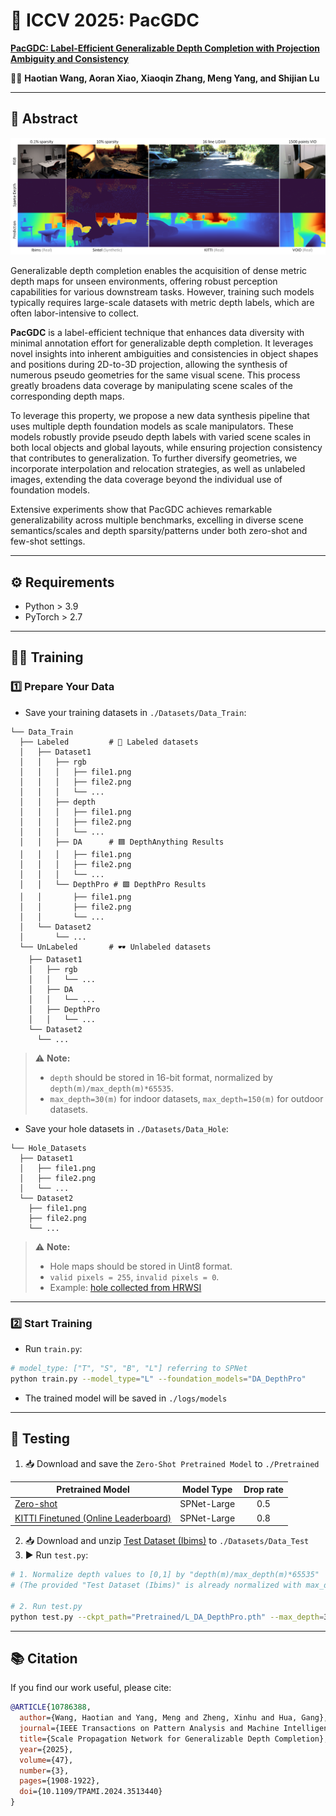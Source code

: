 # 🚀 ICCV 2025: PacGDC

[**PacGDC: Label-Efficient Generalizable Depth Completion with Projection Ambiguity and Consistency**](https://ieeexplore.ieee.org/document/10786388)

👨‍💻 **Haotian Wang, Aoran Xiao, Xiaoqin Zhang, Meng Yang, and Shijian Lu**

---

## 📝 Abstract

![examples](assets/teaser.png)

Generalizable depth completion enables the acquisition of dense metric depth maps for unseen environments, offering robust perception capabilities for various downstream tasks. However, training such models typically requires large-scale datasets with metric depth labels, which are often labor-intensive to collect.

**PacGDC** is a label-efficient technique that enhances data diversity with minimal annotation effort for generalizable depth completion. It leverages novel insights into inherent ambiguities and consistencies in object shapes and positions during 2D-to-3D projection, allowing the synthesis of numerous pseudo geometries for the same visual scene. This process greatly broadens data coverage by manipulating scene scales of the corresponding depth maps.

To leverage this property, we propose a new data synthesis pipeline that uses multiple depth foundation models as scale manipulators. These models robustly provide pseudo depth labels with varied scene scales in both local objects and global layouts, while ensuring projection consistency that contributes to generalization. To further diversify geometries, we incorporate interpolation and relocation strategies, as well as unlabeled images, extending the data coverage beyond the individual use of foundation models.

Extensive experiments show that PacGDC achieves remarkable generalizability across multiple benchmarks, excelling in diverse scene semantics/scales and depth sparsity/patterns under both zero-shot and few-shot settings.

---

## ⚙️ Requirements

- Python > 3.9
- PyTorch > 2.7

---

## 🏋️‍♂️ Training

### 1️⃣ Prepare Your Data

- Save your training datasets in `./Datasets/Data_Train`:

```
└── Data_Train
  ├── Labeled         # 📑 Labeled datasets
  │   ├── Dataset1
  │   │   ├── rgb
  │   │   │   ├── file1.png
  │   │   │   ├── file2.png
  │   │   │   └── ...
  │   │   ├── depth
  │   │   │   ├── file1.png
  │   │   │   ├── file2.png
  │   │   │   └── ...
  │   │   ├── DA      # 🟦 DepthAnything Results
  │   │   │   ├── file1.png
  │   │   │   ├── file2.png
  │   │   │   └── ...
  │   │   └── DepthPro # 🟩 DepthPro Results
  │   │       ├── file1.png
  │   │       ├── file2.png
  │   │       └── ...
  │   └── Dataset2
  │       └── ...
  └── UnLabeled       # 🕶️ Unlabeled datasets
    ├── Dataset1
    │   ├── rgb
    │   │   └── ...
    │   ├── DA
    │   │   └── ...
    │   ├── DepthPro
    │   │   └── ...
    └── Dataset2
      └── ...
```

> ⚠️ **Note:**  
> - `depth` should be stored in 16-bit format, normalized by `depth(m)/max_depth(m)*65535`.  
> - `max_depth=30(m)` for indoor datasets, `max_depth=150(m)` for outdoor datasets.

- Save your hole datasets in `./Datasets/Data_Hole`:

```
└── Hole_Datasets
  ├── Dataset1
  │   ├── file1.png
  │   ├── file2.png
  │   └── ...
  └── Dataset2
    ├── file1.png
    ├── file2.png
    └── ...
```

> ⚠️ **Note:**  
> - Hole maps should be stored in Uint8 format.  
> - `valid pixels = 255`, `invalid pixels = 0`.  
> - Example: [hole collected from HRWSI](https://drive.google.com/file/d/1iKJEWgd36ebEVbG-01_gDipYuCCs7ZQZ/view?usp=drive_link)

---

### 2️⃣ Start Training

- Run `train.py`:

```bash
# model_type: ["T", "S", "B", "L"] referring to SPNet
python train.py --model_type="L" --foundation_models="DA_DepthPro"
```

- The trained model will be saved in `./logs/models`

---

## 🧪 Testing
1. 📥 Download and save the `Zero-Shot Pretrained Model` to `./Pretrained`

| Pretrained Model                                                                                    | Model Type    | Drop rate |
| --------------------------------------------------------------------------------------------------- |:-------:|:-------:|
| [Zero-shot](https://drive.google.com/file/d/1ivmCX-i9lej4uJhT0Yyk2Nq9ZmoQlsB9/view?usp=drive_link)    | SPNet-Large      | 0.5  |
| [KITTI Finetuned (Online Leaderboard)](https://drive.google.com/file/d/1Ba-W3oX62lCjx5MvvGkn91LXP6SuCnV6/view?usp=drive_link)   | SPNet-Large     | 0.8  |

2. 📥 Download and unzip [Test Dataset (Ibims)](https://drive.google.com/file/d/10tME1cuV0PVxrFLauTlv5SdQbZLUfdGy/view?usp=drive_link) to `./Datasets/Data_Test`
3. ▶️ Run `test.py`:

```bash
# 1. Normalize depth values to [0,1] by "depth(m)/max_depth(m)*65535"
# (The provided "Test Dataset (Ibims)" is already normalized with max_depth=30 (Indoor))

# 2. Run test.py
python test.py --ckpt_path="Pretrained/L_DA_DepthPro.pth" --max_depth=30
```

---

## 📚 Citation

If you find our work useful, please cite:

```bibtex
@ARTICLE{10786388,
  author={Wang, Haotian and Yang, Meng and Zheng, Xinhu and Hua, Gang},
  journal={IEEE Transactions on Pattern Analysis and Machine Intelligence}, 
  title={Scale Propagation Network for Generalizable Depth Completion}, 
  year={2025},
  volume={47},
  number={3},
  pages={1908-1922},
  doi={10.1109/TPAMI.2024.3513440}
}
```

